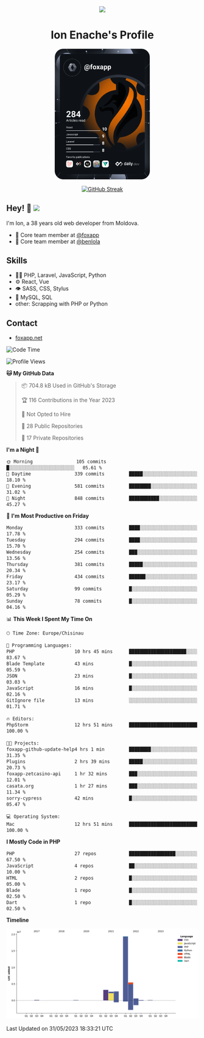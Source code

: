 <div id="header" align="center">
  <img src="https://media.giphy.com/media/M9gbBd9nbDrOTu1Mqx/giphy.gif" width="100"/>
	<h1>Ion Enache's Profile</h1>
</div>
<div align="center">
	<a href="https://app.daily.dev/foxapp"><img src="https://github.com/foxapp/foxapp/blob/master/devcard.svg" width="250" alt="Ion Enache's Dev Card"/></a>
</div>


<div align="center">
	
[![GitHub Streak](http://github-readme-streak-stats.herokuapp.com?user=foxapp&hide_border=true&date_format=M%20j%5B%2C%20Y%5D)](https://git.io/streak-stats)
	
</div>


## Hey! 👋 <img src="https://media.giphy.com/media/hvRJCLFzcasrR4ia7z/giphy.gif" width="30px"/>
I'm Ion, a 38 years old web developer from Moldova.


- 👥 Core team member at [@foxapp](https://github.com/foxapp)
- 👥 Core team member at [@benlola](https://github.com/benlola)

## Skills
- 👨‍💻 PHP, Laravel, JavaScript, Python
- ⚙️ React, Vue
- 👁️ SASS, CSS, Stylus
- 💽 MySQL, SQL
- other: Scrapping with PHP or Python

## Contact
- [foxapp.net](https://www.foxapp.net)

<!--START_SECTION:waka-->
![Code Time](http://img.shields.io/badge/Code%20Time-1%2C333%20hrs%2013%20mins-blue)

![Profile Views](http://img.shields.io/badge/Profile%20Views-0-blue)

**🐱 My GitHub Data** 

> 📦 704.8 kB Used in GitHub's Storage 
 > 
> 🏆 116 Contributions in the Year 2023
 > 
> 🚫 Not Opted to Hire
 > 
> 📜 28 Public Repositories 
 > 
> 🔑 17 Private Repositories 
 > 
**I'm a Night 🦉** 

```text
🌞 Morning                105 commits         █░░░░░░░░░░░░░░░░░░░░░░░░   05.61 % 
🌆 Daytime                339 commits         █████░░░░░░░░░░░░░░░░░░░░   18.10 % 
🌃 Evening                581 commits         ████████░░░░░░░░░░░░░░░░░   31.02 % 
🌙 Night                  848 commits         ███████████░░░░░░░░░░░░░░   45.27 % 
```
📅 **I'm Most Productive on Friday** 

```text
Monday                   333 commits         ████░░░░░░░░░░░░░░░░░░░░░   17.78 % 
Tuesday                  294 commits         ████░░░░░░░░░░░░░░░░░░░░░   15.70 % 
Wednesday                254 commits         ███░░░░░░░░░░░░░░░░░░░░░░   13.56 % 
Thursday                 381 commits         █████░░░░░░░░░░░░░░░░░░░░   20.34 % 
Friday                   434 commits         ██████░░░░░░░░░░░░░░░░░░░   23.17 % 
Saturday                 99 commits          █░░░░░░░░░░░░░░░░░░░░░░░░   05.29 % 
Sunday                   78 commits          █░░░░░░░░░░░░░░░░░░░░░░░░   04.16 % 
```


📊 **This Week I Spent My Time On** 

```text
🕑︎ Time Zone: Europe/Chisinau

💬 Programming Languages: 
PHP                      10 hrs 45 mins      █████████████████████░░░░   83.67 % 
Blade Template           43 mins             █░░░░░░░░░░░░░░░░░░░░░░░░   05.59 % 
JSON                     23 mins             █░░░░░░░░░░░░░░░░░░░░░░░░   03.03 % 
JavaScript               16 mins             █░░░░░░░░░░░░░░░░░░░░░░░░   02.16 % 
GitIgnore file           13 mins             ░░░░░░░░░░░░░░░░░░░░░░░░░   01.71 % 

🔥 Editors: 
PhpStorm                 12 hrs 51 mins      █████████████████████████   100.00 % 

🐱‍💻 Projects: 
foxapp-github-update-help4 hrs 1 min         ████████░░░░░░░░░░░░░░░░░   31.35 % 
Plugins                  2 hrs 39 mins       █████░░░░░░░░░░░░░░░░░░░░   20.73 % 
foxapp-zetcasino-api     1 hr 32 mins        ███░░░░░░░░░░░░░░░░░░░░░░   12.01 % 
casata.org               1 hr 27 mins        ███░░░░░░░░░░░░░░░░░░░░░░   11.34 % 
sorry-cypress            42 mins             █░░░░░░░░░░░░░░░░░░░░░░░░   05.47 % 

💻 Operating System: 
Mac                      12 hrs 51 mins      █████████████████████████   100.00 % 
```

**I Mostly Code in PHP** 

```text
PHP                      27 repos            █████████████████░░░░░░░░   67.50 % 
JavaScript               4 repos             ██░░░░░░░░░░░░░░░░░░░░░░░   10.00 % 
HTML                     2 repos             █░░░░░░░░░░░░░░░░░░░░░░░░   05.00 % 
Blade                    1 repo              █░░░░░░░░░░░░░░░░░░░░░░░░   02.50 % 
Dart                     1 repo              █░░░░░░░░░░░░░░░░░░░░░░░░   02.50 % 
```



**Timeline**

![Lines of Code chart](https://raw.githubusercontent.com/foxapp/foxapp/master/assets/bar_graph.png)


 Last Updated on 31/05/2023 18:33:21 UTC
<!--END_SECTION:waka-->

